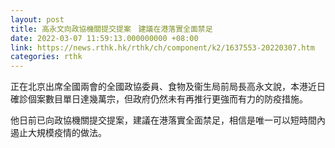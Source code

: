 ```yaml
---
layout: post
title: 高永文向政協機關提交提案　建議在港落實全面禁足
date: 2022-03-07 11:59:13.000000000 +08:00
link: https://news.rthk.hk/rthk/ch/component/k2/1637553-20220307.htm
categories: rthk
---
```


正在北京出席全國兩會的全國政協委員、食物及衞生局前局長高永文說，本港近日確診個案數目單日達幾萬宗，但政府仍然未有再推行更強而有力的防疫措施。

他日前已向政協機關提交提案，建議在港落實全面禁足，相信是唯一可以短時間內遏止大規模疫情的做法。
